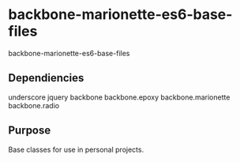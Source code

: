 # backbone-marionette-es6-base-files
backbone-marionette-es6-base-files

## Dependiencies

underscore
jquery
backbone
backbone.epoxy
backbone.marionette
backbone.radio

## Purpose
Base classes for use in personal projects.
